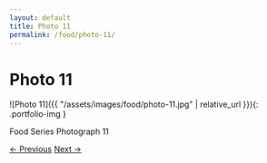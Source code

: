 ```yaml
---
layout: default
title: Photo 11
permalink: /food/photo-11/
---
```


# Photo 11

![Photo 11]({{ "/assets/images/food/photo-11.jpg" | relative_url }}){: .portfolio-img }
<p class="caption">Food Series Photograph 11</p>
<div class="nav-links">
  <a href="{{ '/food/photo-10/' | relative_url }}">&#8592; Previous</a>
  <a href="{{ '/food/photo-12/' | relative_url }}">Next &#8594;</a>
</div>